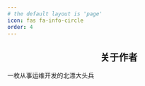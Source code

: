 ```yaml
---
# the default layout is 'page'
icon: fas fa-info-circle
order: 4
---
```


<h2 align="center">关于作者</h2>
一枚从事运维开发的北漂大头兵
